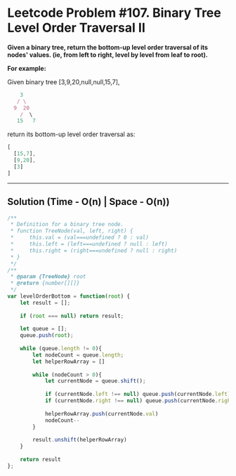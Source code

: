 # Leetcode Problem #107. Binary Tree Level Order Traversal II

**Given a binary tree, return the bottom-up level order traversal of its nodes' values. (ie, from left to right, level by level from leaf to root).**

**For example:**

Given binary tree [3,9,20,null,null,15,7],

```javascript
    3
   / \
  9  20
    /  \
   15   7
```
return its bottom-up level order traversal as:

```javascript
[
  [15,7],
  [9,20],
  [3]
]
```
---

## Solution (Time - O(n) | Space - O(n))

```javascript
/**
 * Definition for a binary tree node.
 * function TreeNode(val, left, right) {
 *     this.val = (val===undefined ? 0 : val)
 *     this.left = (left===undefined ? null : left)
 *     this.right = (right===undefined ? null : right)
 * }
 */
/**
 * @param {TreeNode} root
 * @return {number[][]}
 */
var levelOrderBottom = function(root) {
    let result = [];
    
    if (root === null) return result;
    
    let queue = [];
    queue.push(root);
    
    while (queue.length != 0){
        let nodeCount = queue.length;
        let helperRowArray = []
        
        while (nodeCount > 0){
            let currentNode = queue.shift();
            
            if (currentNode.left !== null) queue.push(currentNode.left)
            if (currentNode.right !== null) queue.push(currentNode.right)
            
            helperRowArray.push(currentNode.val)
            nodeCount--           
        }
        
        result.unshift(helperRowArray)
    }
    
    return result
};
```
